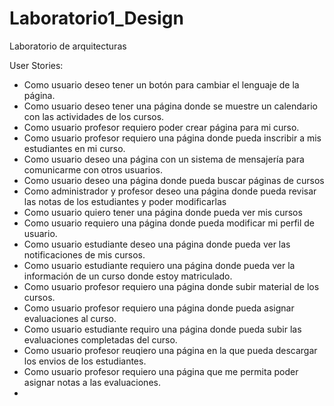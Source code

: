 # Laboratorio1_Design
Laboratorio de arquitecturas

User Stories:

* Como usuario deseo tener un botón para cambiar el lenguaje de la página. 
* Como usuario deseo tener una página donde se muestre un calendario con las actividades de los cursos.
* Como usuario profesor requiero poder crear página para mi curso.
* Como usuario profesor requiero una página donde pueda inscribir a mis estudiantes en mi curso.
* Como usuario deseo una página con un sistema de mensajería para comunicarme con otros usuarios.
* Como usuario deseo una página donde pueda buscar páginas de cursos
* Como administrador y profesor deseo una página donde pueda revisar las notas de los estudiantes y poder modificarlas
* Como usuario quiero tener una página donde pueda ver mis cursos
* Como usuario requiero una página donde pueda modificar mi perfil de usuario. 
* Como usuario estudiante deseo una página donde pueda ver las notificaciones de mis cursos.
* Como usuario estudiante requiero una página donde pueda ver la información de un curso donde estoy matriculado.
* Como usuario profesor requiero una página donde subir material de los cursos.
* Como usuario profesor requiero una página donde pueda asignar evaluaciones al curso.
* Como usuario estudiante requiro una página donde pueda subir las evaluaciones completadas del curso.
* Como usuario profesor reuqiero una página en la que pueda descargar los envios de los estudiantes.
* Como usuario profesor requiero una página que me permita poder asignar notas a las evaluaciones.
* 


